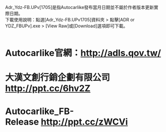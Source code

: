 Adr_Ydz-FB.UPv[1705]是指Autocarlike發布當月日期並不屬於作者版本更新實際日期。<br>
下載使用說明：點選[Adr_Ydz-FB.UPv1705]資料夾 > 點擊[ADR or YDZ_FBUPv].exe > [View Raw]或[Download]選項即可下載。<br><br>
# Autocarlike官網：http://adls.qov.tw/
# 大漢文創行銷企劃有限公司 http://ppt.cc/6hv2Z
# Autocarlike_FB-Release http://ppt.cc/zWCVi
